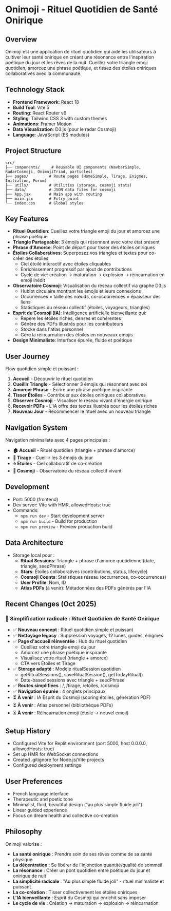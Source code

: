 # Onimoji - Rituel Quotidien de Santé Onirique

## Overview
Onimoji est une application de rituel quotidien qui aide les utilisateurs à cultiver leur santé onirique en créant une résonance entre l'inspiration poétique du jour et les rêves de la nuit. Cueillez votre triangle emoji quotidien, amorcez une phrase poétique, et tissez des étoiles oniriques collaboratives avec la communauté.

## Technology Stack
- **Frontend Framework**: React 18
- **Build Tool**: Vite 5
- **Routing**: React Router v6
- **Styling**: Tailwind CSS 3 with custom themes
- **Animations**: Framer Motion
- **Data Visualization**: D3.js (pour le radar Cosmoji)
- **Language**: JavaScript (ES modules)

## Project Structure
```
src/
├── components/     # Reusable UI components (NavbarSimple, RadarCosmoji, OnimojiTriad, particles)
├── pages/         # Route pages (HomeSimple, Tirage, Enigmes, Initiation, Forum)
├── utils/         # Utilities (storage, cosmoji stats)
├── data/          # JSON data files for cosmoji
├── App.jsx        # Main app with routing
├── main.jsx       # Entry point
└── index.css      # Global styles
```

## Key Features
- **Rituel Quotidien**: Cueillez votre triangle emoji du jour et amorcez une phrase poétique
- **Triangle Partageable**: 3 émojis qui résonnent avec votre état présent
- **Phrase d'Amorce**: Point de départ pour tisser des étoiles oniriques
- **Étoiles Collaboratives**: Superposez vos triangles et textes pour co-créer des étoiles
  - Ciel étoilé interactif avec étoiles cliquables
  - Enrichissement progressif par ajout de contributions
  - Cycle de vie: création → maturation → explosion → réincarnation en emoji inédit
- **Observatoire Cosmoji**: Visualisation du réseau collectif via graphe D3.js
  - Hublot circulaire montrant les émojis et leurs connexions
  - Occurrences = taille des nœuds, co-occurrences = épaisseur des liens
  - Statistiques du réseau collectif (étoiles, voyageurs, triangles)
- **Esprit du Cosmoji (IA)**: Intelligence artificielle bienveillante qui:
  - Repère les étoiles riches, denses et cohérentes
  - Génère des PDFs illustrés pour les contributeurs
  - Stocke dans l'atlas personnel
  - Gère la réincarnation des étoiles en nouveaux emojis
- **Design Minimaliste**: Interface épurée, fluide et poétique

## User Journey
Flow quotidien simple et puissant :
1. **Accueil** - Découvrir le rituel quotidien
2. **Cueillir Triangle** - Sélectionner 3 émojis qui résonnent avec soi
3. **Amorcer Phrase** - Écrire une phrase poétique inspirante
4. **Tisser Étoiles** - Contribuer aux étoiles oniriques collaboratives
5. **Observer Cosmoji** - Visualiser le réseau vivant d'énergie onirique
6. **Recevoir PDFs** - L'IA offre des textes illustrés pour les étoiles riches
7. **Nouveau Jour** - Recommencer le rituel avec un nouveau triangle

## Navigation System
Navigation minimaliste avec 4 pages principales :
- **🏠 Accueil** - Rituel quotidien (triangle + phrase d'amorce)
- **🔮 Tirage** - Cueillir les 3 émojis du jour
- **⭐ Étoiles** - Ciel collaboratif de co-création
- **🔭 Cosmoji** - Observatoire du réseau collectif vivant

## Development
- Port: 5000 (frontend)
- Dev server: Vite with HMR, allowedHosts: true
- Commands:
  - `npm run dev` - Start development server
  - `npm run build` - Build for production
  - `npm run preview` - Preview production build

## Data Architecture
- Storage local pour :
  - **Ritual Sessions**: Triangle + phrase d'amorce quotidienne (date, triangle, seedPhrase)
  - **Stars**: Étoiles collaboratives (contributions, status, lifecycle)
  - **Cosmoji Counts**: Statistiques réseau (occurrences, co-occurrences)
  - **User Profile**: Nom, ID
  - **Atlas PDFs** (à venir): Métadonnées des PDFs générés par l'IA

## Recent Changes (Oct 2025)
### 🌙 Simplification radicale : Rituel Quotidien de Santé Onirique
- ✅ **Nouveau concept** : Rituel quotidien simple et puissant
- ✅ **Nettoyage legacy** : Suppression voyages, 12 lunes, guides, énigmes
- ✅ **Page d'accueil réinventée** : Hub du rituel quotidien
  - Cueillez votre triangle emoji du jour
  - Amorcez une phrase poétique inspirante
  - Visualisez votre rituel (triangle + amorce)
  - CTA vers Étoiles et Tirage
- ✅ **Storage adapté** : Modèle ritualSession quotidien
  - getRitualSessions(), saveRitualSession(), getTodayRitual()
  - Date-based sessions avec triangle + seedPhrase
- ✅ **Routes simplifiées** : /, /tirage, /etoiles, /cosmoji
- ✅ **Navigation épurée** : 4 onglets principaux
- ⏳ **À venir** : IA Esprit du Cosmoji (scoring étoiles, génération PDF)
- ⏳ **À venir** : Atlas personnel (bibliothèque PDFs)
- ⏳ **À venir** : Réincarnation emoji (étoile → nouvel emoji)

## Setup History
- Configured Vite for Replit environment (port 5000, host 0.0.0.0, allowedHosts: true)
- Set up HMR for WebSocket connections
- Created .gitignore for Node.js/Vite projects
- Configured deployment settings

## User Preferences
- French language interface
- Therapeutic and poetic tone
- Minimalist, fluid, beautiful design ("au plus simple fluide joli")
- Linear guided experience
- Focus on dream health and collective co-creation

## Philosophy
Onimoji valorise :
- **La santé onirique** : Prendre soin de ses rêves comme de sa santé physique
- **La décentration** : Se libérer de l'injonction quantité/qualité de sommeil
- **La résonance** : Créer un pont quotidien entre poétique du jour et onirique de nuit
- **La simplicité radicale** : "Au plus simple fluide joli" - rituel minimaliste et puissant
- **La co-création** : Tisser collectivement les étoiles oniriques
- **L'IA bienveillante** : Esprit du Cosmoji qui enrichit sans imposer
- **Le cycle de vie** : Création → maturation → explosion → réincarnation

